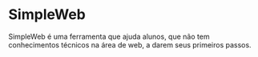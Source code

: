 # SimpleWeb
SimpleWeb é uma ferramenta que ajuda alunos, que não tem conhecimentos técnicos na área de web, a darem seus primeiros passos.
